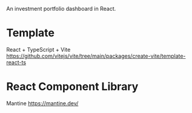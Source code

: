An investment portfolio dashboard in React.

# Template

React + TypeScript + Vite
https://github.com/vitejs/vite/tree/main/packages/create-vite/template-react-ts

# React Component Library

Mantine
https://mantine.dev/